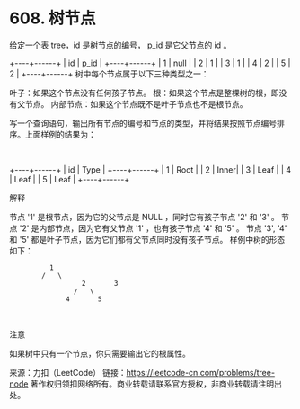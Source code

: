 # 608. 树节点

给定一个表 tree，id 是树节点的编号， p_id 是它父节点的 id 。

+----+------+
| id | p_id |
+----+------+
| 1  | null |
| 2  | 1    |
| 3  | 1    |
| 4  | 2    |
| 5  | 2    |
+----+------+
树中每个节点属于以下三种类型之一：

叶子：如果这个节点没有任何孩子节点。
根：如果这个节点是整棵树的根，即没有父节点。
内部节点：如果这个节点既不是叶子节点也不是根节点。
 

写一个查询语句，输出所有节点的编号和节点的类型，并将结果按照节点编号排序。上面样例的结果为：

 

+----+------+
| id | Type |
+----+------+
| 1  | Root |
| 2  | Inner|
| 3  | Leaf |
| 4  | Leaf |
| 5  | Leaf |
+----+------+
 

解释

节点 '1' 是根节点，因为它的父节点是 NULL ，同时它有孩子节点 '2' 和 '3' 。
节点 '2' 是内部节点，因为它有父节点 '1' ，也有孩子节点 '4' 和 '5' 。
节点 '3', '4' 和 '5' 都是叶子节点，因为它们都有父节点同时没有孩子节点。
样例中树的形态如下：
 

			  1
			/   \
                      2       3
                    /   \
                  4       5
 

注意

如果树中只有一个节点，你只需要输出它的根属性。

来源：力扣（LeetCode）
链接：https://leetcode-cn.com/problems/tree-node
著作权归领扣网络所有。商业转载请联系官方授权，非商业转载请注明出处。